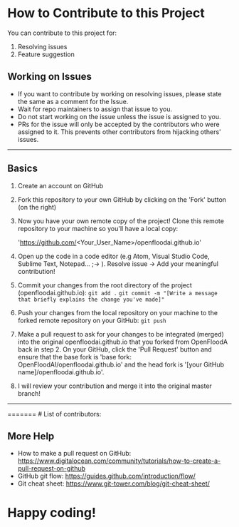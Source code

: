 
# How to Contribute to this Project

You can contribute to this project for:
1. Resolving issues
2. Feature suggestion


## Working on Issues ##

- If you want to contribute by working on resolving issues, please state the same as a comment for the Issue.
- Wait for repo maintainers to assign that issue to you.
- Do not start working on the issue unless the issue is assigned to you.
- PRs for the issue will only be accepted by the contributors who were assigned to it. This prevents other contributors from hijacking others' issues.

<hr/>

## Basics ##
1. Create an account on GitHub

2. Fork this repository to your own GitHub by clicking on the 'Fork' button (on the right)

3. Now you have your own remote copy of the project! Clone this remote repository to your machine so you'll have a local copy:

   'https://github.com/<Your_User_Name>/openfloodai.github.io'

4. Open up the code in a code editor (e.g Atom, Visual Studio Code, Sublime Text, Notepad... ;-> ). Resolve issue -> Add your meaningful
   contribution!

5. Commit your changes from the root directory of the project (openfloodai.github.io):
   `git add .`
   `git commit -m "[Write a message that briefly explains the change you've made]"`

6. Push your changes from the local repository on your machine to the forked remote repository on your GitHub:
   `git push`

7. Make a pull request to ask for your changes to be integrated (merged) into the original openfloodai.github.io that you forked
   from OpenFloodA back in step 2. On your GitHub, click the 'Pull Request' button and ensure that the base fork is 'base
   fork: OpenFloodAI/openfloodai.github.io' and the head fork is '[your GitHub name]/openfloodai.github.io'.

8. I will review your contribution and merge it into the original master branch!


<hr/>
=======
# List of contributors:
 

## More Help

- How to make a pull request on GitHub: https://www.digitalocean.com/community/tutorials/how-to-create-a-pull-request-on-github
- GitHub git flow: https://guides.github.com/introduction/flow/
- Git cheat sheet: https://www.git-tower.com/blog/git-cheat-sheet/

# Happy coding!
